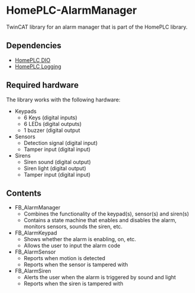 # HomePLC-AlarmManager

TwinCAT library for an alarm manager that is part of the HomePLC library.

## Dependencies

- [HomePLC DIO](https://github.com/irtom/HomePLC-DIO)
- [HomePLC Logging](https://github.com/irtom/HomePLC-Logging)

## Required hardware

The library works with the following hardware:

- Keypads
  - 6 Keys (digital inputs)
  - 6 LEDs (digital outputs)
  - 1 buzzer (digital output
- Sensors
  - Detection signal (digital input)
  - Tamper input (digital input)
- Sirens
  - Siren sound (digital output)
  - Siren light (digital output)
  - Tamper input (digital input)
 
## Contents

- FB_AlarmManager
  - Combines the functionality of the keypad(s), sensor(s) and siren(s)
  - Contains a state machine that enables and disables the alarm, monitors sensors, sounds the siren, etc.
- FB_AlarmKeypad
  - Shows whether the alarm is enabling, on, etc.
  - Allows the user to input the alarm code
- FB_AlarmSensor
  - Reports when motion is detected
  - Reports when the sensor is tampered with
- FB_AlarmSiren
  - Alerts the user when the alarm is triggered by sound and light
  - Reports when the siren is tampered with
